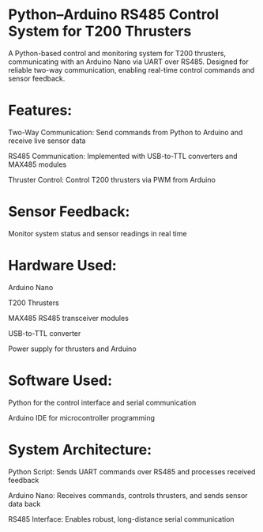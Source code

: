 #  Python–Arduino RS485 Control System for T200 Thrusters
A Python-based control and monitoring system for T200 thrusters, communicating with an Arduino Nano via UART over RS485. Designed for reliable two-way communication, enabling real-time control commands and sensor feedback.

# Features:

Two-Way Communication: Send commands from Python to Arduino and receive live sensor data

RS485 Communication: Implemented with USB-to-TTL converters and MAX485 modules

Thruster Control: Control T200 thrusters via PWM from Arduino


# Sensor Feedback: 
Monitor system status and sensor readings in real time


# Hardware Used:

Arduino Nano

T200 Thrusters

MAX485 RS485 transceiver modules

USB-to-TTL converter

Power supply for thrusters and Arduino


# Software Used:

Python for the control interface and serial communication

Arduino IDE for microcontroller programming


# System Architecture:

Python Script: Sends UART commands over RS485 and processes received feedback

Arduino Nano: Receives commands, controls thrusters, and sends sensor data back

RS485 Interface: Enables robust, long-distance serial communication

